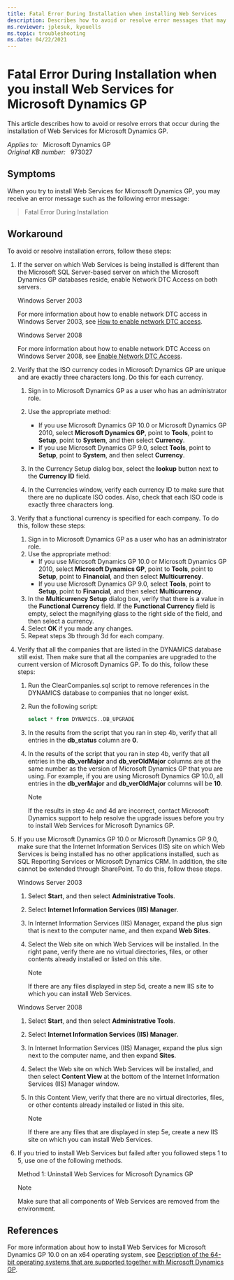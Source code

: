 ```yaml
---
title: Fatal Error During Installation when installing Web Services
description: Describes how to avoid or resolve error messages that may occur during the installation of Web Services for Microsoft Dynamics GP.
ms.reviewer: jplesuk, kyouells
ms.topic: troubleshooting
ms.date: 04/22/2021
---
```

# Fatal Error During Installation when you install Web Services for Microsoft Dynamics GP

This article describes how to avoid or resolve errors that occur during the installation of Web Services for Microsoft Dynamics GP.

_Applies to:_ &nbsp; Microsoft Dynamics GP  
_Original KB number:_ &nbsp; 973027

## Symptoms

When you try to install Web Services for Microsoft Dynamics GP, you may receive an error message such as the following error message:

> Fatal Error During Installation

## Workaround

To avoid or resolve installation errors, follow these steps:

1. If the server on which Web Services is being installed is different than the Microsoft SQL Server-based server on which the Microsoft Dynamics GP databases reside, enable Network DTC Access on both servers.

    Windows Server 2003

    For more information about how to enable network DTC access in Windows Server 2003, see [How to enable network DTC access](/troubleshoot/windows-server/application-management/enable-network-dtc-access).

    Windows Server 2008

    For more information about how to enable network DTC Access on Windows Server 2008, see [Enable Network DTC Access](/previous-versions/windows/it-pro/windows-server-2008-R2-and-2008/cc753510(v=ws.10)).

2. Verify that the ISO currency codes in Microsoft Dynamics GP are unique and are exactly three characters long. Do this for each currency.

   1. Sign in to Microsoft Dynamics GP as a user who has an administrator role.
   2. Use the appropriate method:

        - If you use Microsoft Dynamics GP 10.0 or Microsoft Dynamics GP 2010, select **Microsoft Dynamics GP**, point to **Tools**, point to **Setup**, point to **System**, and then select **Currency**.
        - If you use Microsoft Dynamics GP 9.0, select **Tools**, point to **Setup**, point to **System**, and then select **Currency**.

   3. In the Currency Setup dialog box, select the **lookup** button next to the **Currency ID** field.
   4. In the Currencies window, verify each currency ID to make sure that there are no duplicate ISO codes. Also, check that each ISO code is exactly three characters long.

3. Verify that a functional currency is specified for each company. To do this, follow these steps:

   1. Sign in to Microsoft Dynamics GP as a user who has an administrator role.
   2. Use the appropriate method:
      - If you use Microsoft Dynamics GP 10.0 or Microsoft Dynamics GP 2010, select **Microsoft Dynamics GP**, point to **Tools**, point to **Setup**, point to **Financial**, and then select **Multicurrency**.
      - If you use Microsoft Dynamics GP 9.0, select **Tools**, point to **Setup**, point to **Financial**, and then select **Multicurrency**.
   3. In the **Multicurrency Setup** dialog box, verify that there is a value in the **Functional Currency** field. If the **Functional Currency** field is empty, select the magnifying glass to the right side of the field, and then select a currency.
   4. Select **OK** if you made any changes.
   5. Repeat steps 3b through 3d for each company.

4. Verify that all the companies that are listed in the DYNAMICS database still exist. Then make sure that all the companies are upgraded to the current version of Microsoft Dynamics GP. To do this, follow these steps:

    1. Run the ClearCompanies.sql script to remove references in the DYNAMICS database to companies that no longer exist.

    2. Run the following script:

        ```sql
        select * from DYNAMICS..DB_UPGRADE
        ```

    3. In the results from the script that you ran in step 4b, verify that all entries in the **db_status** column are **0**.
    4. In the results of the script that you ran in step 4b, verify that all entries in the **db_verMajor** and **db_verOldMajor** columns are at the same number as the version of Microsoft Dynamics GP that you are using. For example, if you are using Microsoft Dynamics GP 10.0, all entries in the **db_verMajor** and **db_verOldMajor** columns will be **10**.

        > [!NOTE]
        > If the results in step 4c and 4d are incorrect, contact Microsoft Dynamics support to help resolve the upgrade issues before you try to install Web Services for Microsoft Dynamics GP.

5. If you use Microsoft Dynamics GP 10.0 or Microsoft Dynamics GP 9.0, make sure that the Internet Information Services (IIS) site on which Web Services is being installed has no other applications installed, such as SQL Reporting Services or Microsoft Dynamics CRM. In addition, the site cannot be extended through SharePoint. To do this, follow these steps.

    Windows Server 2003

    1. Select **Start**, and then select **Administrative Tools**.
    2. Select **Internet Information Services (IIS) Manager**.
    3. In Internet Information Services (IIS) Manager, expand the plus sign that is next to the computer name, and then expand **Web Sites**.
    4. Select the Web site on which Web Services will be installed. In the right pane, verify there are no virtual directories, files, or other contents already installed or listed on this site.

        > [!NOTE]
        > If there are any files displayed in step 5d, create a new IIS site to which you can install Web Services.

    Windows Server 2008

    1. Select **Start**, and then select **Administrative Tools**.
    2. Select **Internet Information Services (IIS) Manager**.
    3. In Internet Information Services (IIS) Manager, expand the plus sign next to the computer name, and then expand **Sites**.
    4. Select the Web site on which Web Services will be installed, and then select **Content View** at the bottom of the Internet Information Services (IIS) Manager window.
    5. In this Content View, verify that there are no virtual directories, files, or other contents already installed or listed in this site.

        > [!NOTE]
        > If there are any files that are displayed in step 5e, create a new IIS site on which you can install Web Services.

6. If you tried to install Web Services but failed after you followed steps 1 to 5, use one of the following methods.

    Method 1: Uninstall Web Services for Microsoft Dynamics GP

    > [!NOTE]
    > Make sure that all components of Web Services are removed from the environment.

## References

For more information about how to install Web Services for Microsoft Dynamics GP 10.0 on an x64 operating system, see [Description of the 64-bit operating systems that are supported together with Microsoft Dynamics GP](https://support.microsoft.com/topic/description-of-the-64-bit-operating-systems-that-are-supported-together-with-microsoft-dynamics-gp-d583064f-4896-a1f4-7fa9-f3f0dba0ab83).
